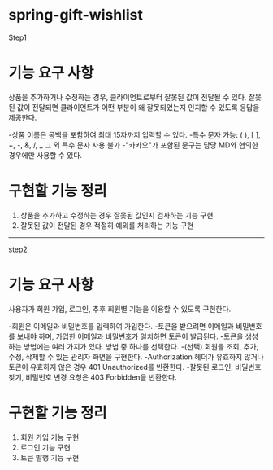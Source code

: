 # spring-gift-wishlist
 
Step1
# 기능 요구 사항
상품을 추가하거나 수정하는 경우, 클라이언트로부터 잘못된 값이 전달될 수 있다. 
잘못된 값이 전달되면 클라이언트가 어떤 부분이 왜 잘못되었는지 인지할 수 있도록 응답을 제공한다.

-상품 이름은 공백을 포함하여 최대 15자까지 입력할 수 있다.
-특수 문자
    가능: ( ), [ ], +, -, &, /, _
    그 외 특수 문자 사용 불가
-"카카오"가 포함된 문구는 담당 MD와 협의한 경우에만 사용할 수 있다.

# 구현할 기능 정리
1. 상품을 추가하고 수정하는 경우 잘못된 값인지 검사하는 기능 구현
2. 잘못된 값이 전달된 경우 적절히 예외를 처리하는 기능 구현


-----------------------------------------------------------

step2
# 기능 요구 사항

사용자가 회원 가입, 로그인, 추후 회원별 기능을 이용할 수 있도록 구현한다.

-회원은 이메일과 비밀번호를 입력하여 가입한다.
-토큰을 받으려면 이메일과 비밀번호를 보내야 하며, 가입한 이메일과 비밀번호가 일치하면 토큰이 발급된다.
-토큰을 생성하는 방법에는 여러 가지가 있다. 방법 중 하나를 선택한다.
-(선택) 회원을 조회, 추가, 수정, 삭제할 수 있는 관리자 화면을 구현한다.
-Authorization 헤더가 유효하지 않거나 토큰이 유효하지 않은 경우 401 Unauthorized를 반환한다.
-잘못된 로그인, 비밀번호 찾기, 비밀번호 변경 요청은 403 Forbidden을 반환한다.
# 구현할 기능 정리
1. 회원 가입 기능 구현
2. 로그인 기능 구현
3. 토큰 발행 기능 구현


